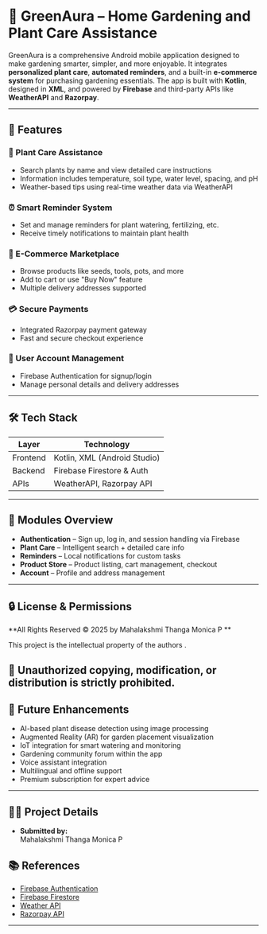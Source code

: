 # 🌿 GreenAura – Home Gardening and Plant Care Assistance

GreenAura is a comprehensive Android mobile application designed to make gardening smarter, simpler, and more enjoyable. It integrates **personalized plant care**, **automated reminders**, and a built-in **e-commerce system** for purchasing gardening essentials. The app is built with **Kotlin**, designed in **XML**, and powered by **Firebase** and third-party APIs like **WeatherAPI** and **Razorpay**.

---

## 📲 Features

### 🌱 Plant Care Assistance
- Search plants by name and view detailed care instructions
- Information includes temperature, soil type, water level, spacing, and pH
- Weather-based tips using real-time weather data via WeatherAPI

### ⏰ Smart Reminder System
- Set and manage reminders for plant watering, fertilizing, etc.
- Receive timely notifications to maintain plant health

### 🛒 E-Commerce Marketplace
- Browse products like seeds, tools, pots, and more
- Add to cart or use "Buy Now" feature
- Multiple delivery addresses supported

### 💳 Secure Payments
- Integrated Razorpay payment gateway
- Fast and secure checkout experience

### 👤 User Account Management
- Firebase Authentication for signup/login
- Manage personal details and delivery addresses

---

## 🛠️ Tech Stack

| Layer         | Technology                  |
|---------------|-----------------------------|
| Frontend      | Kotlin, XML (Android Studio)|
| Backend       | Firebase Firestore & Auth   |
| APIs          | WeatherAPI, Razorpay API    |

---

## 🧩 Modules Overview

- **Authentication** – Sign up, log in, and session handling via Firebase
- **Plant Care** – Intelligent search + detailed care info
- **Reminders** – Local notifications for custom tasks
- **Product Store** – Product listing, cart management, checkout
- **Account** – Profile and address management

---

## 🔒 License & Permissions

**All Rights Reserved © 2025 by Mahalakshmi Thanga Monica P  **

This project is the intellectual property of the authors .

📌 Unauthorized copying, modification, or distribution is **strictly prohibited**.  
---

## 🔮 Future Enhancements

- AI-based plant disease detection using image processing
- Augmented Reality (AR) for garden placement visualization
- IoT integration for smart watering and monitoring
- Gardening community forum within the app
- Voice assistant integration
- Multilingual and offline support
- Premium subscription for expert advice

---

## 👨‍🏫 Project Details

- **Submitted by:**  
  Mahalakshmi Thanga Monica P 


## 📚 References

- [Firebase Authentication](https://firebase.google.com/docs/auth)  
- [Firebase Firestore](https://firebase.google.com/docs/firestore)  
- [Weather API](https://www.weatherapi.com/)  
- [Razorpay API](https://razorpay.com/)

---




